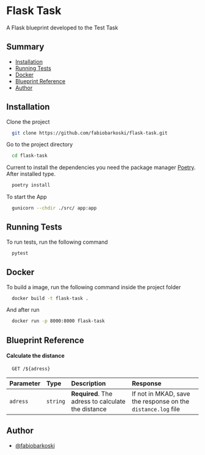 
# Flask Task

A Flask blueprint developed to the Test Task

## Summary

- [Installation](#installation)
- [Running Tests](#running-tests)
- [Docker](#docker)
- [Blueprint Reference](#blueprint-reference)
- [Author](#author)

## Installation

Clone the project

```bash
  git clone https://github.com/fabiobarkoski/flask-task.git
```

Go to the project directory

```bash
  cd flask-task
```

Current to install the dependencies you need the package manager [Poetry](https://python-poetry.org/docs/). After installed type.

```bash
  poetry install
```

To start the App

```bash
  gunicorn --chdir ./src/ app:app
```

## Running Tests

To run tests, run the following command

```bash
  pytest
```

## Docker

To build a image, run the following command inside the project folder

```bash
  docker build -t flask-task .
```

And after run

```bash
  docker run -p 8000:8000 flask-task
```

## Blueprint Reference

#### Calculate the distance

```http
  GET /${adress}
```

| Parameter | Type     | Description                       | Response                       |
| :-------- | :------- | :-------------------------------- | :-------------------------------- 
| `adress`      | `string` | **Required**. The adress to calculate the distance | If not in MKAD, save the response on the `distance.log` file |

  
## Author

- [@fabiobarkoski](https://www.github.com/fabiobarkoski)

  